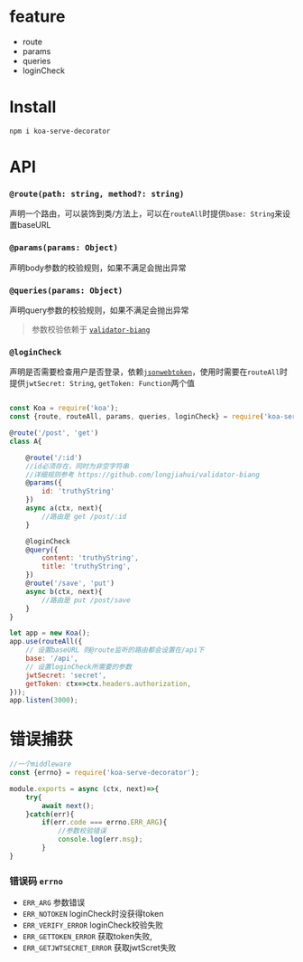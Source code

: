 # feature

- route
- params
- queries
- loginCheck

# Install

`npm i koa-serve-decorator`

# API

### `@route(path: string, method?: string)`

声明一个路由，可以装饰到类/方法上，可以在`routeAll`时提供`base: String`来设置baseURL

### `@params(params: Object)`

声明body参数的校验规则，如果不满足会抛出异常

### `@queries(params: Object)`

声明query参数的校验规则，如果不满足会抛出异常

> 参数校验依赖于 [`validator-biang`](https://github.com/longjiahui/validator-biang)

### `@loginCheck`

声明是否需要检查用户是否登录，依赖[`jsonwebtoken`]([https://](https://www.npmjs.com/package/jsonwebtoken))，使用时需要在`routeAll`时提供`jwtSecret: String`, `getToken: Function`两个值

```javascript

const Koa = require('koa');
const {route, routeAll, params, queries, loginCheck} = require('koa-serve-decorator');

@route('/post', 'get')
class A{

    @route('/:id')
    //id必须存在，同时为非空字符串
    //详细规则参考 https://github.com/longjiahui/validator-biang
    @params({
        id: 'truthyString'
    })
    async a(ctx, next){
        //路由是 get /post/:id
    }

    @loginCheck
    @query({
        content: 'truthyString',
        title: 'truthyString',
    })
    @route('/save', 'put')
    async b(ctx, next){
        //路由是 put /post/save
    }
}

let app = new Koa();
app.use(routeAll({
    // 设置baseURL 则@route监听的路由都会设置在/api下
    base: '/api',
    // 设置loginCheck所需要的参数
    jwtSecret: 'secret',
    getToken: ctx=>ctx.headers.authorization,
}));
app.listen(3000);
```

# 错误捕获

```javascript
//一个middleware
const {errno} = require('koa-serve-decorator');

module.exports = async (ctx, next)=>{
    try{
        await next();
    }catch(err){
        if(err.code === errno.ERR_ARG){
            //参数校验错误
            console.log(err.msg);
        }
}
```

### 错误码 `errno`

- `ERR_ARG`  参数错误
- `ERR_NOTOKEN`  loginCheck时没获得token
- `ERR_VERIFY_ERROR`  loginCheck校验失败
- `ERR_GETTOKEN_ERROR`  获取token失败,
- `ERR_GETJWTSECRET_ERROR`  获取jwtScret失败